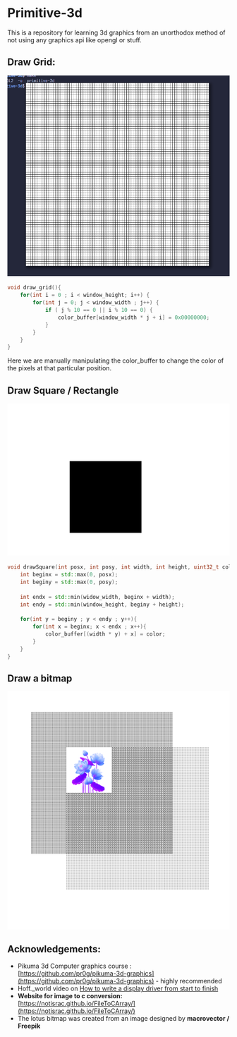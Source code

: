 # Primitive-3d

This is a repository for learning 3d graphics from an unorthodox method of not using any graphics api like opengl or stuff.


## Draw Grid:

![Draw Grid Function](images/draw_grid_primitive_3d.png)

```cpp
void draw_grid(){
    for(int i = 0 ; i < window_height; i++) {
        for(int j = 0; j < window_width ; j++) {
            if ( j % 10 == 0 || i % 10 == 0) {
                color_buffer[window_width * j + i] = 0x00000000;
            }
        }
    }
}
```

Here we are manually manipulating the color_buffer to change the color of the pixels at that particular position.


## Draw Square / Rectangle

![Black Square in White Background](images/black_square_white_background.png)

```cpp
void drawSquare(int posx, int posy, int width, int height, uint32_t color){
    int beginx = std::max(0, posx);
    int beginy = std::max(0, posy); 

    int endx = std::min(widow_width, beginx + width);
    int endy = std::min(window_height, beginy + height);

    for(int y = beginy ; y < endy ; y++){
        for(int x = beginx; x < endx ; x++){
            color_buffer[(width * y) + x] = color;
        }
    }
}
```

## Draw a bitmap

![Lotus Bitmap from designed by macrovector / Freepik](images/lotus_bitmap.png)


## Acknowledgements:

- Pikuma 3d Computer graphics course : [https://github.com/pr0g/pikuma-3d-graphics](https://github.com/pr0g/pikuma-3d-graphics) - highly recommended
- Hoff._world video on [How to write a display driver from start to finish](https://www.youtube.com/watch?v=5cp2iPGWmUY)
- **Website for image to c conversion:** [https://notisrac.github.io/FileToCArray/](https://notisrac.github.io/FileToCArray/)
- The lotus bitmap was created from an image designed by **macrovector / Freepik**